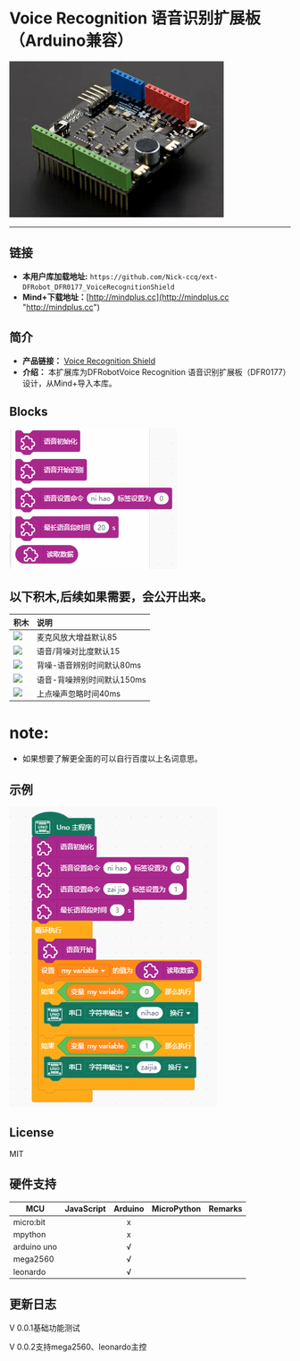 # Voice Recognition 语音识别扩展板（Arduino兼容）


![](./arduinoC/_images/featured.png)

---------------------------------------------------------


## 链接
- **本用户库加载地址:** ```https://github.com/Nick-ccq/ext-DFRobot_DFR0177_VoiceRecognitionShield```
- **Mind+下载地址：**[http://mindplus.cc](http://mindplus.cc "http://mindplus.cc")    

## 简介
- **产品链接：** [Voice Recognition Shield](https://www.dfrobot.com.cn/goods-502.html "Voice Recognition Shield")  
- **介绍：** 本扩展库为DFRobotVoice Recognition 语音识别扩展板（DFR0177）设计，从Mind+导入本库。  

## Blocks

![](./arduinoC/_images/block.png)

## 以下积木,后续如果需要，会公开出来。
|积木|说明|
|:-----|:-----|
|![](https://img.dfrobot.com.cn/wiki/none/cc9406c7606939ce9bbe623c96599fb6)|麦克风放大增益默认85|
|![](https://img.dfrobot.com.cn/wiki/none/4f73f2aec050932df1daf21054ed0aed)|语音/背噪对比度默认15|
|![](https://img.dfrobot.com.cn/wiki/none/95c419f32559cd9729a8f7871d93ae86)|背噪-语音辨别时间默认80ms|
|![](https://img.dfrobot.com.cn/wiki/none/7fe92ba8e746913e94a317b2a16ba6fb)|语音-背噪辨别时间默认150ms|
|![](https://img.dfrobot.com.cn/wiki/none/99ec386abb2d5649a26ee3a3df3df02c)|上点噪声忽略时间40ms|
# note:
* 如果想要了解更全面的可以自行百度以上名词意思。

## 示例
![](./arduinoC/_images/example.png)



## License

MIT

## 硬件支持

MCU                | JavaScript    | Arduino   | MicroPython    | Remarks
------------------ | :----------: | :----------: | :---------: | -----
micro:bit        |             |       x       |             | 
mpython        |             |        x      |             | 
arduino uno    |             |        √      |             | 
mega2560        |             |       √       |             | 
leonardo        |             |        √      |             | 
 

## 更新日志
V 0.0.1基础功能测试

V 0.0.2支持mega2560、leonardo主控




